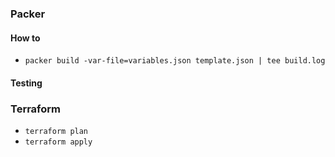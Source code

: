 ### Packer

#### How to
 - `packer build -var-file=variables.json template.json | tee build.log`

#### Testing

### Terraform
- `terraform plan`
- `terraform apply`
